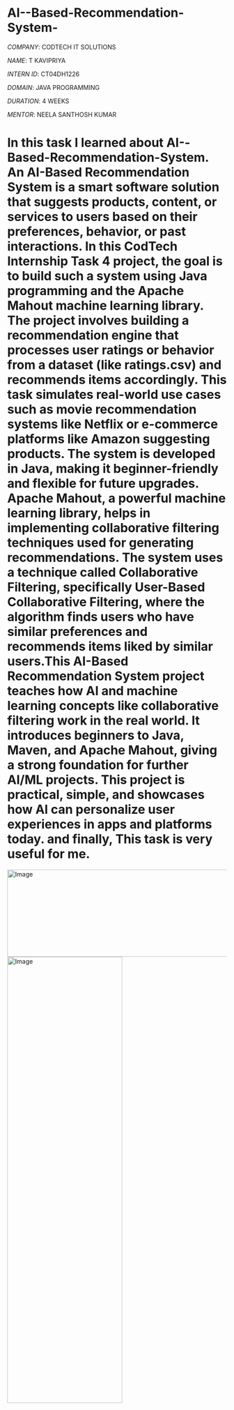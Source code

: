 # AI--Based-Recommendation-System-

*COMPANY*: CODTECH IT SOLUTIONS

*NAME*:  T KAVIPRIYA

*INTERN ID*: CT04DH1226

*DOMAIN*: JAVA PROGRAMMING

*DURATION*: 4 WEEKS

*MENTOR*:  NEELA SANTHOSH KUMAR

# In this task I learned about AI--Based-Recommendation-System. An AI-Based Recommendation System is a smart software solution that suggests products, content, or services to users based on their preferences, behavior, or past interactions. In this CodTech Internship Task 4 project, the goal is to build such a system using Java programming and the Apache Mahout machine learning library. The project involves building a recommendation engine that processes user ratings or behavior from a dataset (like ratings.csv) and recommends items accordingly. This task simulates real-world use cases such as movie recommendation systems like Netflix or e-commerce platforms like Amazon suggesting products. The system is developed in Java, making it beginner-friendly and flexible for future upgrades. Apache Mahout, a powerful machine learning library, helps in implementing collaborative filtering techniques used for generating recommendations. The system uses a technique called Collaborative Filtering, specifically User-Based Collaborative Filtering, where the algorithm finds users who have similar preferences and recommends items liked by similar users.This AI-Based Recommendation System project teaches how AI and machine learning concepts like collaborative filtering work in the real world. It introduces beginners to Java, Maven, and Apache Mahout, giving a strong foundation for further AI/ML projects. This project is practical, simple, and showcases how AI can personalize user experiences in apps and platforms today. and finally, This task is very useful for me.

<img width="789" height="200" alt="Image" src="https://github.com/user-attachments/assets/efd9f78d-4c20-413b-bbec-2861f7808941" />

<img width="264" height="1024" alt="Image" src="https://github.com/user-attachments/assets/4471ce0e-917d-4f4d-8897-d7dd9223ac06" />









